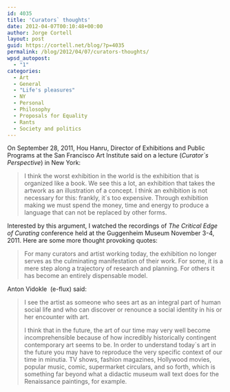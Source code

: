 ```yaml
---
id: 4035
title: 'Curators` thoughts'
date: 2012-04-07T00:10:48+00:00
author: Jorge Cortell
layout: post
guid: https://cortell.net/blog/?p=4035
permalink: /blog/2012/04/07/curators-thoughts/
wpsd_autopost:
  - "1"
categories:
  - Art
  - General
  - "Life's pleasures"
  - NY
  - Personal
  - Philosophy
  - Proposals for Equality
  - Rants
  - Society and politics
---
```

On September 28, 2011, Hou Hanru, Director of Exhibitions and Public Programs at the San Francisco Art Institute said on a lecture (_Curator`s Perspective_) in New York:

> I think the worst exhibition in the world is the exhibition that is organized like a book. We see this a lot, an exhibition that takes the artwork as an illustration of a concept. I think an exhibition is not necessary for this: frankly, it`s too expensive. Through exhibition making we must spend the money, time and energy to produce a language that can not be replaced by other forms.

Interested by this argument, I watched the recordings of _The Critical Edge of Curating_ conference held at the Guggenheim Museum November 3-4, 2011. Here are some more thought provoking quotes:

> For many curators and artist working today, the exhibition no longer serves as the culminating manifestation of their work. For some, it is a mere step along a trajectory of research and planning. For others it has become an entirely dispensable model.

Anton Vidokle  (e-flux) said:

> I see the artist as someone who sees art as an integral part of human social life and who can discover or renounce a social identity in his or her encounter with art.
> 
> I think that in the future, the art of our time may very well become incomprehensible because of how incredibly historically contingent contemporary art seems to be. In order to understand today`s art in the future you may have to reproduce the very specific context of our time in minutia. TV shows, fashion magazines, Hollywood movies, popular music, comic, supermarket circulars, and so forth, which is something far beyond what a didactic museum wall text does for the Renaissance paintings, for example.